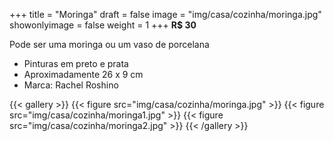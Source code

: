 +++
title = "Moringa"
draft = false
image = "img/casa/cozinha/moringa.jpg"
showonlyimage = false
weight = 1
+++
**R$ 30**

<!--more-->

Pode ser uma moringa ou um vaso de porcelana

- Pinturas em preto e prata
- Aproximadamente 26 x 9 cm	
- Marca: Rachel Roshino


{{< gallery >}}
{{< figure src="img/casa/cozinha/moringa.jpg" >}}
{{< figure src="img/casa/cozinha/moringa1.jpg" >}}
{{< figure src="img/casa/cozinha/moringa2.jpg" >}}
{{< /gallery >}}
